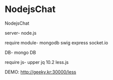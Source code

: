 NodejsChat
==========

NodejsChat

server-
node.js

require module-
mongodb
swig
express
socket.io

DB-
mongo DB

require js-
upper jq 10.2
less.js


DEMO:  http://geeky.kr:30000/less
